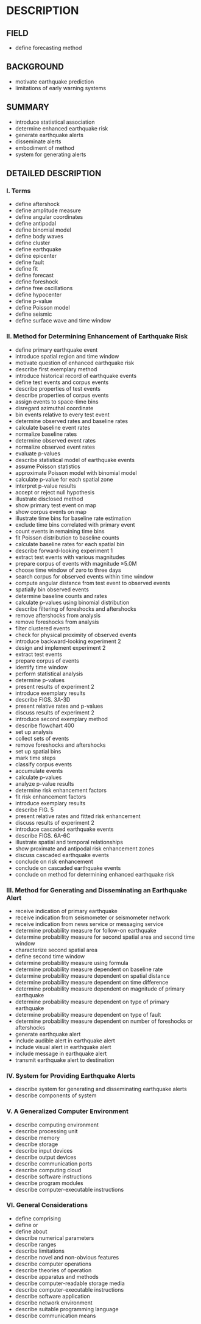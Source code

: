 # DESCRIPTION

## FIELD

- define forecasting method

## BACKGROUND

- motivate earthquake prediction
- limitations of early warning systems

## SUMMARY

- introduce statistical association
- determine enhanced earthquake risk
- generate earthquake alerts
- disseminate alerts
- embodiment of method
- system for generating alerts

## DETAILED DESCRIPTION

### I. Terms

- define aftershock
- define amplitude measure
- define angular coordinates
- define antipodal
- define binomial model
- define body waves
- define cluster
- define earthquake
- define epicenter
- define fault
- define fit
- define forecast
- define foreshock
- define free oscillations
- define hypocenter
- define p-value
- define Poisson model
- define seismic
- define surface wave and time window

### II. Method for Determining Enhancement of Earthquake Risk

- define primary earthquake event
- introduce spatial region and time window
- motivate question of enhanced earthquake risk
- describe first exemplary method
- introduce historical record of earthquake events
- define test events and corpus events
- describe properties of test events
- describe properties of corpus events
- assign events to space-time bins
- disregard azimuthal coordinate
- bin events relative to every test event
- determine observed rates and baseline rates
- calculate baseline event rates
- normalize baseline rates
- determine observed event rates
- normalize observed event rates
- evaluate p-values
- describe statistical model of earthquake events
- assume Poisson statistics
- approximate Poisson model with binomial model
- calculate p-value for each spatial zone
- interpret p-value results
- accept or reject null hypothesis
- illustrate disclosed method
- show primary test event on map
- show corpus events on map
- illustrate time bins for baseline rate estimation
- exclude time bins correlated with primary event
- count events in remaining time bins
- fit Poisson distribution to baseline counts
- calculate baseline rates for each spatial bin
- describe forward-looking experiment 1
- extract test events with various magnitudes
- prepare corpus of events with magnitude ≥5.0M
- choose time window of zero to three days
- search corpus for observed events within time window
- compute angular distance from test event to observed events
- spatially bin observed events
- determine baseline counts and rates
- calculate p-values using binomial distribution
- describe filtering of foreshocks and aftershocks
- remove aftershocks from analysis
- remove foreshocks from analysis
- filter clustered events
- check for physical proximity of observed events
- introduce backward-looking experiment 2
- design and implement experiment 2
- extract test events
- prepare corpus of events
- identify time window
- perform statistical analysis
- determine p-values
- present results of experiment 2
- introduce exemplary results
- describe FIGS. 3A-3D
- present relative rates and p-values
- discuss results of experiment 2
- introduce second exemplary method
- describe flowchart 400
- set up analysis
- collect sets of events
- remove foreshocks and aftershocks
- set up spatial bins
- mark time steps
- classify corpus events
- accumulate events
- calculate p-values
- analyze p-value results
- determine risk enhancement factors
- fit risk enhancement factors
- introduce exemplary results
- describe FIG. 5
- present relative rates and fitted risk enhancement
- discuss results of experiment 2
- introduce cascaded earthquake events
- describe FIGS. 6A-6C
- illustrate spatial and temporal relationships
- show proximate and antipodal risk enhancement zones
- discuss cascaded earthquake events
- conclude on risk enhancement
- conclude on cascaded earthquake events
- conclude on method for determining enhanced earthquake risk

### III. Method for Generating and Disseminating an Earthquake Alert

- receive indication of primary earthquake
- receive indication from seismometer or seismometer network
- receive indication from news service or messaging service
- determine probability measure for follow-on earthquake
- determine probability measure for second spatial area and second time window
- characterize second spatial area
- define second time window
- determine probability measure using formula
- determine probability measure dependent on baseline rate
- determine probability measure dependent on spatial distance
- determine probability measure dependent on time difference
- determine probability measure dependent on magnitude of primary earthquake
- determine probability measure dependent on type of primary earthquake
- determine probability measure dependent on type of fault
- determine probability measure dependent on number of foreshocks or aftershocks
- generate earthquake alert
- include audible alert in earthquake alert
- include visual alert in earthquake alert
- include message in earthquake alert
- transmit earthquake alert to destination

### IV. System for Providing Earthquake Alerts

- describe system for generating and disseminating earthquake alerts
- describe components of system

### V. A Generalized Computer Environment

- describe computing environment
- describe processing unit
- describe memory
- describe storage
- describe input devices
- describe output devices
- describe communication ports
- describe computing cloud
- describe software instructions
- describe program modules
- describe computer-executable instructions

### VI. General Considerations

- define comprising
- define or
- define about
- describe numerical parameters
- describe ranges
- describe limitations
- describe novel and non-obvious features
- describe computer operations
- describe theories of operation
- describe apparatus and methods
- describe computer-readable storage media
- describe computer-executable instructions
- describe software application
- describe network environment
- describe suitable programming language
- describe communication means

